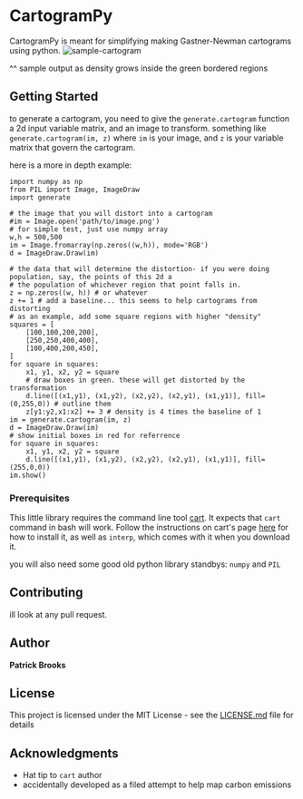 # CartogramPy

CartogramPy is meant for simplifying making Gastner-Newman cartograms using python.
![sample-cartogram](https://github.com/kittles/cartogrampy/blob/master/sample_cartogram.gif)

^^ sample output as density grows inside the green bordered regions

## Getting Started

to generate a cartogram, you need to give the `generate.cartogram` function a 2d input variable matrix, and an image to transform. something like `generate.cartogram(im, z)` where `im` is your image, and `z` is your variable matrix that govern the cartogram.

here is a more in depth example:

```
import numpy as np                                                              
from PIL import Image, ImageDraw                                                
import generate                                                                 
                                                                                
# the image that you will distort into a cartogram                              
#im = Image.open('path/to/image.png')                                           
# for simple test, just use numpy array                                         
w,h = 500,500                                                                   
im = Image.fromarray(np.zeros((w,h)), mode='RGB')                               
d = ImageDraw.Draw(im)                                                          
                                                                                
# the data that will determine the distortion- if you were doing population, say, the points of this 2d a
# the population of whichever region that point falls in.                       
z = np.zeros((w, h)) # or whatever                                              
z += 1 # add a baseline... this seems to help cartograms from distorting        
# as an example, add some square regions with higher "density"                  
squares = [                                                                     
    [100,100,200,200],                                                          
    [250,250,400,400],                                                          
    [100,400,200,450],                                                          
]                                                                               
for square in squares:                                                          
    x1, y1, x2, y2 = square                                                     
    # draw boxes in green. these will get distorted by the transformation                                
    d.line([(x1,y1), (x1,y2), (x2,y2), (x2,y1), (x1,y1)], fill=(0,255,0)) # outline them
    z[y1:y2,x1:x2] += 3 # density is 4 times the baseline of 1                  
im = generate.cartogram(im, z)                                                  
d = ImageDraw.Draw(im)                                                          
# show initial boxes in red for referrence                                      
for square in squares:                                                          
    x1, y1, x2, y2 = square                                                     
    d.line([(x1,y1), (x1,y2), (x2,y2), (x2,y1), (x1,y1)], fill=(255,0,0))       
im.show() 
```

### Prerequisites

This little library requires the command line tool [cart](http://www-personal.umich.edu/~mejn/cart/doc/). It expects that
`cart` command in bash will work. Follow the instructions on cart's page [here](http://www-personal.umich.edu/~mejn/cart/doc/) for how to install it,
as well as `interp`, which comes with it when you download it.

you will also need some good old python library standbys: `numpy` and `PIL`

## Contributing

ill look at any pull request.

## Author

**Patrick Brooks** 

## License

This project is licensed under the MIT License - see the [LICENSE.md](LICENSE.md) file for details

## Acknowledgments

* Hat tip to `cart` author
* accidentally developed as a filed attempt to help map carbon emissions
